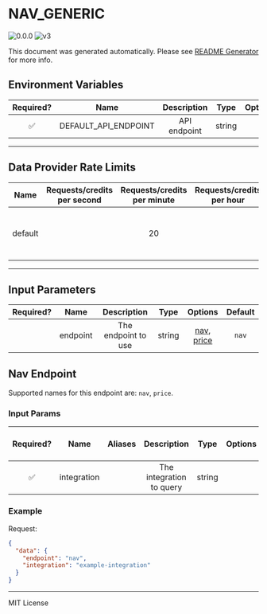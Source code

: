 # NAV_GENERIC

![0.0.0](https://img.shields.io/github/package-json/v/smartcontractkit/external-adapters-js?filename=packages/sources/nav-generic/package.json) ![v3](https://img.shields.io/badge/framework%20version-v3-blueviolet)

This document was generated automatically. Please see [README Generator](../../scripts#readme-generator) for more info.

## Environment Variables

| Required? |         Name         | Description  |  Type  | Options | Default |
| :-------: | :------------------: | :----------: | :----: | :-----: | :-----: |
|    ✅     | DEFAULT_API_ENDPOINT | API endpoint | string |         |         |

---

## Data Provider Rate Limits

|  Name   | Requests/credits per second | Requests/credits per minute | Requests/credits per hour |             Note             |
| :-----: | :-------------------------: | :-------------------------: | :-----------------------: | :--------------------------: |
| default |                             |             20              |                           | Slower than API limit of 1/s |

---

## Input Parameters

| Required? |   Name   |     Description     |  Type  |                   Options                    | Default |
| :-------: | :------: | :-----------------: | :----: | :------------------------------------------: | :-----: |
|           | endpoint | The endpoint to use | string | [nav](#nav-endpoint), [price](#nav-endpoint) |  `nav`  |

## Nav Endpoint

Supported names for this endpoint are: `nav`, `price`.

### Input Params

| Required? |    Name     | Aliases |       Description        |  Type  | Options | Default | Depends On | Not Valid With |
| :-------: | :---------: | :-----: | :----------------------: | :----: | :-----: | :-----: | :--------: | :------------: |
|    ✅     | integration |         | The integration to query | string |         |         |            |                |

### Example

Request:

```json
{
  "data": {
    "endpoint": "nav",
    "integration": "example-integration"
  }
}
```

---

MIT License
